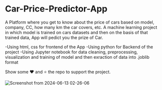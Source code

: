 # Car-Price-Predictor-App
A Platform where you get to know about the price of cars based on model, company, CC, how many km the car covers, etc. A machine learning project in which model is trained on cars datasets and then on the basis of that trained data, App will pedict you the prize of Car.

-Using html, css for frontend of the App
-Using python for Backend of the project
-Using Jupyter notebook for data cleaning, preprocessing, visualization and training of model and then exraction of data into .joblib format


Show some ❤️ and ⭐ the repo to support the project.



![Screenshot from 2024-06-13 02-26-06](https://github.com/Mohammad-Moiz/Car-Price-Predictor-App/assets/127727314/6fbc70f1-e4b4-4c08-8f64-2cc46544a766)
